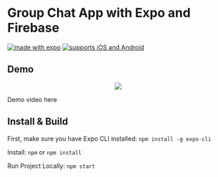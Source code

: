 # Group Chat App with Expo and Firebase

[![made with expo](https://img.shields.io/badge/MADE%20WITH%20EXPO-000.svg?style=for-the-badge&logo=expo&labelColor=4630eb&logoWidth=20)](https://github.com/expo/expo) [![supports iOS and Android](https://img.shields.io/badge/Platforms-Native-4630EB.svg?style=for-the-badge&logo=EXPO&labelColor=000&logoColor=fff)](https://github.com/expo/expo)

## Demo

<p align="center">
  <img src="screenshots/ss.png?raw=true" />
</p>

Demo video here <a href="https://vimeo.com/user134612919/review/517462923/9863e1d847"></a>

## Install & Build

First, make sure you have Expo CLI installed: `npm install -g expo-cli`

Install: `npm` or `npm install`

Run Project Locally: `npm start`
